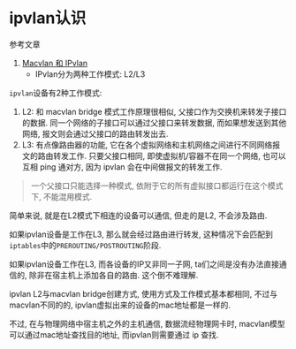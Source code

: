 # ipvlan认识

参考文章

1. [Macvlan 和 IPvlan](https://www.cnblogs.com/menkeyi/p/11374023.html)
    - IPvlan分为两种工作模式: L2/L3

`ipvlan`设备有2种工作模式:

1. L2: 和 macvlan bridge 模式工作原理很相似, 父接口作为交换机来转发子接口的数据. 同一个网络的子接口可以通过父接口来转发数据, 而如果想发送到其他网络, 报文则会通过父接口的路由转发出去. 
2. L3: 有点像路由器的功能, 它在各个虚拟网络和主机网络之间进行不同网络报文的路由转发工作. 只要父接口相同, 即使虚拟机/容器不在同一个网络, 也可以互相 ping 通对方, 因为 ipvlan 会在中间做报文的转发工作. 

> 一个父接口只能选择一种模式, 依附于它的所有虚拟接口都运行在这个模式下, 不能混用模式.

简单来说, 就是在L2模式下相连的设备可以通信, 但走的是L2, 不会涉及路由. 

如果ipvlan设备是工作在L3, 那么就会经过路由进行转发, 这种情况下会匹配到`iptables`中的`PREROUTING/POSTROUTING`阶段. 

如果ipvlan设备工作在L3, 而各设备的IP又非同一子网, ta们之间是没有办法直接通信的, 除非在宿主机上添加各自的路由. 这个倒不难理解.


ipvlan L2与macvlan bridge创建方式, 使用方式及工作模式基本都相同, 不过与macvlan不同的的, ipvlan虚拟出来的设备的mac地址都是一样的. 

不过, 在与物理网络中宿主机之外的主机通信, 数据流经物理网卡时, macvlan模型可以通过mac地址查找目的地址, 而ipvlan则需要通过 ip 查找.
